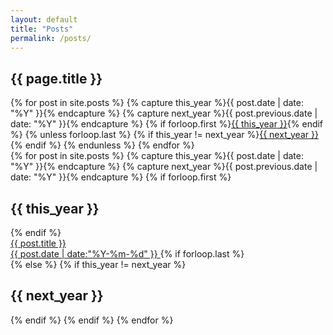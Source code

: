 ```yaml
---
layout: default
title: "Posts"
permalink: /posts/
---
```


<div class="tags">
  <div class="tags-header">
    <h2 class="tags-header-title">{{ page.title }}</h2>
    <div class="tags-header-line"></div>
  </div>
  <div class="tags-clouds">
    {% for post in site.posts %}
    {% capture this_year %}{{ post.date | date: "%Y" }}{% endcapture %}
    {% capture next_year %}{{ post.previous.date | date: "%Y" }}{% endcapture %}
    {% if forloop.first %}<a href="#{{ this_year }}">{{ this_year }}</a>{% endif %}
    {% unless forloop.last %}
    {% if this_year != next_year %}<a href="#{{ next_year }}">{{ next_year }}</a>{% endif %}
    {% endunless %}
    {% endfor %}
  </div>
  {% for post in site.posts %}
    {% capture this_year %}{{ post.date | date: "%Y" }}{% endcapture %}
    {% capture next_year %}{{ post.previous.date | date: "%Y" }}{% endcapture %}
    {% if forloop.first %}
  <div class="tags-item" id="{{ this_year }}">
    <h2 class="tags-item-label">{{ this_year }}</h2>
    {% endif %}
    <a class="tags-post" href="{{ post.url | prepend: site.baseurl }}">
      <div>
        <span class="tags-post-title">{{ post.title }}</span>
        <div class="tags-post-line"></div>
      </div>
      <span class="tags-post-meta">
        <time datetime="{{ post.date }}">
          {{ post.date | date:"%Y-%m-%d" }}
        </time>
      </span>
    </a>
    {% if forloop.last %}
  </div>
    {% else %}
        {% if this_year != next_year %}
  </div>
  <div class="tags-item" id="{{ next_year }}">
    <h2 class="tags-item-label">{{ next_year }}</h2>
        {% endif %}
    {% endif %}
  {% endfor %}
</div>
